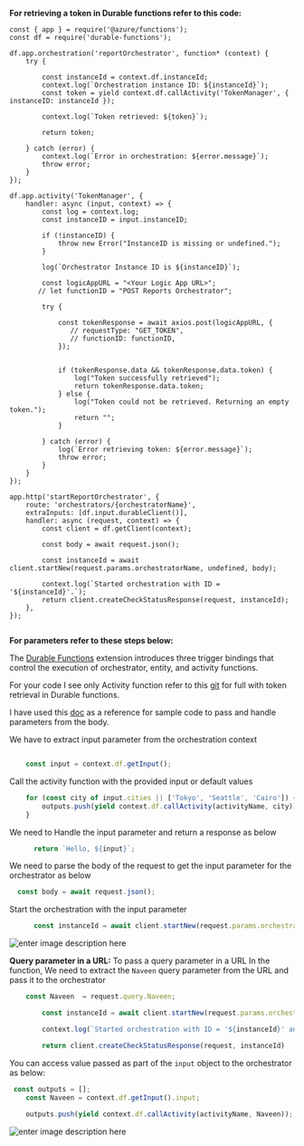 **For  retrieving a token in Durable functions refer to this code:**

```
const { app } = require('@azure/functions');
const df = require('durable-functions');

df.app.orchestration('reportOrchestrator', function* (context) {
    try {
      
        const instanceId = context.df.instanceId;
        context.log(`Orchestration instance ID: ${instanceId}`);
        const token = yield context.df.callActivity('TokenManager', { instanceID: instanceId });

        context.log(`Token retrieved: ${token}`);

        return token;

    } catch (error) {
        context.log(`Error in orchestration: ${error.message}`);
        throw error;  
    }
});

df.app.activity('TokenManager', {
    handler: async (input, context) => {
        const log = context.log;
        const instanceID = input.instanceID;  

        if (!instanceID) {
            throw new Error("InstanceID is missing or undefined.");
        }

        log(`Orchestrator Instance ID is ${instanceID}`);

        const logicAppURL = "<Your Logic App URL>"; 
       // let functionID = "POST Reports Orchestrator";

        try {
            
            const tokenResponse = await axios.post(logicAppURL, {
               // requestType: "GET_TOKEN",
               // functionID: functionID,
            });

           
            if (tokenResponse.data && tokenResponse.data.token) {
                log("Token successfully retrieved");
                return tokenResponse.data.token;
            } else {
                log("Token could not be retrieved. Returning an empty token.");
                return "";  
            }

        } catch (error) {
            log(`Error retrieving token: ${error.message}`);
            throw error;  
        }
    }
});

app.http('startReportOrchestrator', {
    route: 'orchestrators/{orchestratorName}',
    extraInputs: [df.input.durableClient()],
    handler: async (request, context) => {
        const client = df.getClient(context);

        const body = await request.json();
       
        const instanceId = await client.startNew(request.params.orchestratorName, undefined, body);

        context.log(`Started orchestration with ID = '${instanceId}'.`);
        return client.createCheckStatusResponse(request, instanceId);
    },
});


```



**For parameters refer to these steps below:**



The [Durable Functions](https://learn.microsoft.com/en-us/azure/azure-functions/durable/durable-functions-overview) extension introduces three trigger bindings that control the execution of orchestrator, entity, and activity functions.

For your code I see only Activity function refer to this [git](https://github.com/Sampath280/Naveen-/blob/main/README.md) for full with token retrieval in Durable functions.



I have used this [doc](https://learn.microsoft.com/en-us/azure/azure-functions/durable/durable-functions-bindings?tabs=python-v2%2Cin-process%2C2x-durable-functions&pivots=programming-language-javascript) as a reference for sample code to pass and handle parameters from the body.

 We have to extract input parameter from the orchestration context
```js

    const input = context.df.getInput();
```
Call the activity function with the provided input or default values
```js
    for (const city of input.cities || ['Tokyo', 'Seattle', 'Cairo']) {
        outputs.push(yield context.df.callActivity(activityName, city));
    } 
 ```
We need to  Handle the input parameter and return a response  as below
  ```js
        return `Hello, ${input}`;
  ```
We need to  parse the body of the request to get the input parameter for the orchestrator   as below
```js
  const body = await request.json();
  ```
  Start the orchestration with the input parameter
  ```js
        const instanceId = await client.startNew(request.params.orchestratorName, undefined, body);
  ```

![enter image description here](https://i.imgur.com/ywmDkMR.png)

**Query parameter in a URL:**
 To pass a query parameter in a URL In the  function, We need to extract the `Naveen` query parameter from the URL and pass it to the orchestrator
```js
    const Naveen  = request.query.Naveen;

        const instanceId = await client.startNew(request.params.orchestratorName, { input: Naveen  });

        context.log(`Started orchestration with ID = '${instanceId}' and Naveen = '${Naveen }'.`);

        return client.createCheckStatusResponse(request, instanceId)

```
You can access value  passed as part of the `input` object to the orchestrator as below:
```js
 const outputs = [];
    const Naveen = context.df.getInput().input; 
    
    outputs.push(yield context.df.callActivity(activityName, Naveen));

```

![enter image description here](https://i.imgur.com/OJG21AR.png)
